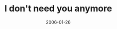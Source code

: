 ---
layout: base.njk
title : 'I don&#39;t need you anymore' 
view_title : 'I don&#39;t need you anymore' 
year : '2006' 
date : '2006-01-26' 
img_file : '/drawing/idontneedyouanymore.png' 
html_file : 'idontneedyouanymore' 
next_html : 'forever2.html' 
year_order : '16' 
permalink : "title/{{html_file}}.html"
---